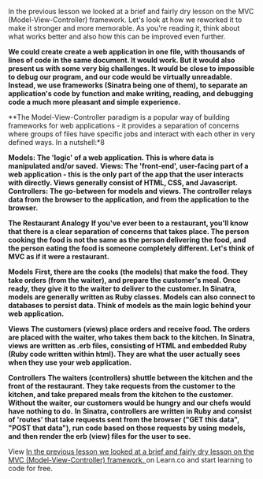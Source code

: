 In the previous lesson we looked at a brief and fairly dry lesson on the MVC (Model-View-Controller) framework. Let's look at how we reworked it to make it stronger and more memorable. As you're reading it, think about what works better and also how this can be improved even further. 

**We could create create a web application in one file, with thousands of lines of code in the same document. It would work. But it would also present us with some very big challenges. It would be close to impossible to debug our program, and our code would be virtually unreadable.**
**Instead, we use frameworks (Sinatra being one of them), to separate an application's code by function and make writing, reading, and debugging code a much more pleasant and simple experience.**

**The Model-View-Controller paradigm is a popular way of building frameworks for web applications - it provides a separation of concerns where groups of files have specific jobs and interact with each other in very defined ways. In a nutshell:*8

**Models: The 'logic' of a web application. This is where data is manipulated and/or saved.**
**Views: The 'front-end', user-facing part of a web application - this is the only part of the app that the user interacts with directly. Views generally consist of HTML, CSS, and Javascript.**
**Controllers: The go-between for models and views. The controller relays data from the browser to the application, and from the application to the browser.**

**The Restaurant Analogy**
**If you've ever been to a restaurant, you'll know that there is a clear separation of concerns that takes place. The person cooking the food is not the same as the person delivering the food, and the person eating the food is someone completely different. Let's think of MVC as if it were a restaurant.**

**Models**
**First, there are the cooks (the models) that make the food. They take orders (from the waiter), and prepare the customer's meal. Once ready, they give it to the waiter to deliver to the customer.
In Sinatra, models are generally written as Ruby classes. Models can also connect to databases to persist data. Think of models as the main logic behind your web application.**

**Views**
**The customers (views) place orders and receive food. The orders are placed with the waiter, who takes them back to the kitchen. In Sinatra, views are written as .erb files, consisting of HTML and embedded Ruby (Ruby code written within html). They are what the user actually sees when they use your web application.**

**Controllers**
**The waiters (controllers) shuttle between the kitchen and the front of the restaurant. They take requests from the customer to the kitchen, and take prepared meals from the kitchen to the customer. Without the waiter, our customers would be hungry and our chefs would have nothing to do.**
**In Sinatra, controllers are written in Ruby and consist of 'routes' that take requests sent from the browser ("GET this data", "POST that data"), run code based on those requests by using models, and then render the erb (view) files for the user to see.**


<p data-visibility='hidden'>View <a href='https://learn.co/lessons/example-improving-our-not-so-great-body' title='In the previous lesson we looked at a brief and fairly dry lesson on the MVC (Model-View-Controller) framework. '>In the previous lesson we looked at a brief and fairly dry lesson on the MVC (Model-View-Controller) framework. </a> on Learn.co and start learning to code for free.</p>
